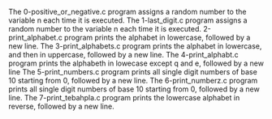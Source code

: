 The 0-positive_or_negative.c program assigns a random number to the variable n each time it is executed.
The 1-last_digit.c program assigns  a random number to the variable n each time it is executed.
2-print_alphabet.c program  prints the alphabet in lowercase, followed by a new line.
The 3-print_alphabets.c program prints the alphabet in lowercase, and then in uppercase, followed by a new line.
The 4-print_alphabt.c program prints the alphabeth in lowecase except q and e, followed by a new line
The 5-print_numbers.c program prints all single digit numbers of base 10 starting from 0, followed by a new line.
The 6-print_numberz.c program prints all single digit numbers of base 10 starting from 0, followed by a new line.
The 7-print_tebahpla.c program  prints the lowercase alphabet in reverse, followed by a new line.
